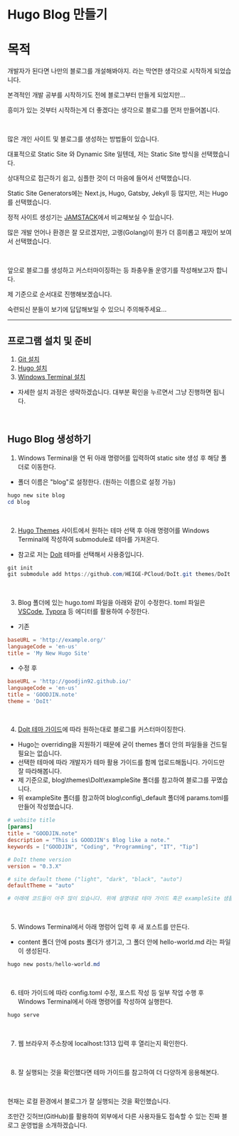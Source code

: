 # Hugo Blog 만들기




# 목적

개발자가 된다면 나만의 블로그를 개설해봐야지. 라는 막연한 생각으로 시작하게 되었습니다.

본격적인 개발 공부를 시작하기도 전에 블로그부터 만들게 되었지만...

흥미가 있는 것부터 시작하는게 더 좋겠다는 생각으로 블로그를 먼저 만들어봅니다.

</br>

많은 개인 사이트 및 블로그를 생성하는 방법들이 있습니다.

대표적으로 Static Site 와 Dynamic Site 일텐데, 저는 Static Site 방식을 선택했습니다.

상대적으로 접근하기 쉽고, 심플한 것이 더 마음에 들어서 선택했습니다.

Static Site Generators에는 Next.js, Hugo, Gatsby, Jekyll 등 많지만, 저는 Hugo를 선택했습니다.

정적 사이트 생성기는 [JAMSTACK](https://jamstack.org/generators/)에서 비교해보실 수 있습니다.

많은 개발 언어나 환경은 잘 모르겠지만, 고랭(Golang)이 뭔가 더 흥미롭고 재밌어 보여서 선택했습니다.

</br>

앞으로 블로그를 생성하고 커스터마이징하는 등 좌충우돌 운영기를 작성해보고자 합니다.

제 기준으로 순서대로 진행해보겠습니다.

숙련되신 분들이 보기에 답답해보일 수 있으니 주의해주세요...



---

## 프로그램 설치 및 준비

1. [Git 설치](https://git-scm.com/)
2. [Hugo 설치](https://gohugo.io/)
3. [Windows Terminal 설치](https://apps.microsoft.com/store/detail/windows-terminal/9N0DX20HK701?hl=ko-kr&gl=kr&rtc=1)

- 자세한 설치 과정은 생략하겠습니다. 대부분 확인을 누르면서 그냥 진행하면 됩니다.

</br>

## Hugo Blog 생성하기

1. Windows Terminal을 연 뒤 아래 명령어를 입력하여 static site 생성 후 해당 폴더로 이동한다.

- 폴더 이름은 "blog"로 설정한다. (원하는 이름으로 설정 가능)

```powershell
hugo new site blog
cd blog
```

</br>


2. [Hugo Themes](https://themes.gohugo.io/) 사이트에서 원하는 테마 선택 후 아래 명령어를 Windows Terminal에 작성하여 submodule로 테마를 가져온다.

- 참고로 저는 [DoIt](https://themes.gohugo.io/themes/doit/) 테마를 선택해서 사용중입니다.

```powershell
git init
git submodule add https://github.com/HEIGE-PCloud/DoIt.git themes/DoIt
```

</br>

3. Blog 폴더에 있는 hugo.toml 파일을 아래와 같이 수정한다. toml 파일은 [VSCode](https://code.visualstudio.com/), [Typora](https://typora.io/) 등 에디터를 활용하여 수정한다.

- 기존
```toml
baseURL = 'http://example.org/'
languageCode = 'en-us'
title = 'My New Hugo Site'
```
- 수정 후
```toml
baseURL = 'http://goodjin92.github.io/'
languageCode = 'en-us'
title = 'GOODJIN.note'
theme = 'DoIt'
```

</br>

4. [DoIt 테마 가이드](https://hugodoit.pages.dev/theme-documentation-basics/)에 따라 원하는대로 블로그를 커스터마이징한다.

- Hugo는 overriding을 지원하기 때문에 굳이 themes 폴더 안의 파일들을 건드릴 필요는 없습니다.
- 선택한 테마에 따라 개발자가 테마 활용 가이드를 함께 업로드해둡니다. 가이드만 잘 따라해봅니다.
- 제 기준으로, blog\themes\DoIt\exampleSite 폴더를 참고하여 블로그를 꾸몄습니다.
- 위 exampleSite 폴더를 참고하여 blog\config\\_default 폴더에 params.toml를 만들어 작성했습니다.
```toml
# website title
[params]
title = "GOODJIN.note"
description = "This is GOODJIN's Blog like a note."
keywords = ["GOODJIN", "Coding", "Programming", "IT", "Tip"]

# DoIt theme version
version = "0.3.X"

# site default theme ("light", "dark", "black", "auto")
defaultTheme = "auto"

# 아래에 코드들이 아주 많이 있습니다. 위에 설명대로 테마 가이드 혹은 exampleSite 샘플을 참고해서 작성합니다.
```

</br>

5. Windows Terminal에서 아래 명렁어 입력 후 새 포스트를 만든다.

- content 폴더 안에 posts 폴더가 생기고, 그 폴더 안에 hello-world.md 라는 파일이 생성된다.
```powershell
hugo new posts/hello-world.md
```

</br>

6. 테마 가이드에 따라 config.toml 수정, 포스트 작성 등 일부 작업 수행 후 Windows Terminal에서 아래 명령어를 작성하여 실행한다.

```powershell
hugo serve
```

</br>

7. 웹 브라우저 주소창에 localhost:1313 입력 후 열리는지 확인한다.

   </br>

8. 잘 실행되는 것을 확인했다면 테마 가이드를 참고하여 더 다양하게 응용해본다.

</br>

현재는 로컬 환경에서 블로그가 잘 실행되는 것을 확인했습니다.

조만간 깃허브(GitHub)를 활용하여 외부에서 다른 사용자들도 접속할 수 있는 진짜 블로그 운영법을 소개하겠습니다.
